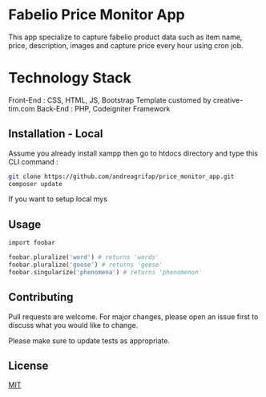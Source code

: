 # Fabelio Price Monitor App

This app specialize to capture fabelio product data such as item name, price, description, images and capture price every hour using cron job.

# Technology Stack
Front-End : CSS, HTML, JS, Bootstrap Template customed by creative-tim.com
Back-End : PHP, Codeigniter Framework

## Installation - Local

Assume you already install xampp then go to htdocs directory and type this CLI command :

```bash
git clone https://github.com/andreagrifap/price_monitor_app.git
composer update
```

If you want to setup local mys

## Usage

```php
import foobar

foobar.pluralize('word') # returns 'words'
foobar.pluralize('goose') # returns 'geese'
foobar.singularize('phenomena') # returns 'phenomenon'
```

## Contributing
Pull requests are welcome. For major changes, please open an issue first to discuss what you would like to change.

Please make sure to update tests as appropriate.

## License
[MIT](https://choosealicense.com/licenses/mit/)